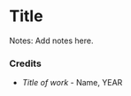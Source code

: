 <!-- .slide: data-background-image="../images/TODO.webp" -->
# Title
Notes:
Add notes here.

### Credits <!-- .element: class="attribution" -->
* _Title of work_ - Name, YEAR


<!-- .slide: id="id" class="class" data-audio-src="../audio/section/TODO.ogg" data-background-video="../video/TODO.mp4" data-background-opacity="1.0"-->

